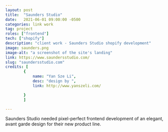```yaml
---
layout: post
title:  "Saunders Studio"
date:   2021-06-01 09:00:00 -0500
categories: link work
tag: project
roles: ["frontend"]
tech: ["shopify"]
description: "client work - Saunders Studio shopify development"
image: saunders.png
image-alt: "a screenshot of the site's landing"
link: https://www.saundersstudio.com/
slug: "saundersstudio.com"
credits: [ 
        {
            name: "Yan Sze Li",
            desc: "design by ",
            link: http://www.yanszeli.com/

        }
        ]

---
```


Saunders Studio needed pixel-perfect frontend development of an elegant, avant garde design for their new product line.